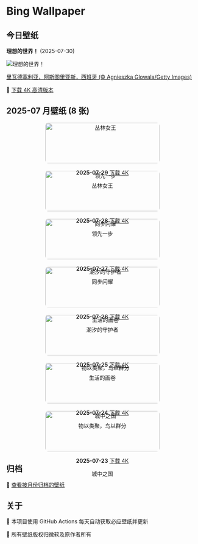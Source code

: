 # Bing Wallpaper

## 今日壁纸

**理想的世界！** (2025-07-30)

![理想的世界！](https://www.bing.com/th?id=OHR.RibadesellaSummer_ZH-CN4852547359_1920x1080.jpg&rf=LaDigue_1920x1080.jpg&pid=hp)

[里瓦德塞利亚，阿斯图里亚斯，西班牙 (© Agnieszka Glowala/Getty Images)](https://www.bing.com/search?q=%E9%87%8C%E7%93%A6%E5%BE%B7%E5%A1%9E%E5%88%A9%E4%BA%9A&form=hpcapt&mkt=zh-cn)

🔗 <a href="https://www.bing.com/th?id=OHR.RibadesellaSummer_ZH-CN4852547359_UHD.jpg&rf=LaDigue_1920x1080.jpg&pid=hp" target="_blank">下载 4K 高清版本</a>

## 2025-07 月壁纸 (8 张)

<div style="display: flex; flex-wrap: wrap; gap: 20px; justify-content: center;">

<div style="text-align: center; flex: 0 0 300px; max-width: 300px;">
<img src="https://www.bing.com/th?id=OHR.TigerDay_ZH-CN4359136631_1920x1080.jpg&rf=LaDigue_1920x1080.jpg&pid=hp" alt="丛林女王" style="width: 100%; border-radius: 8px;">
<p><strong>2025-07-29</strong> <a href="https://www.bing.com/th?id=OHR.TigerDay_ZH-CN4359136631_UHD.jpg&rf=LaDigue_1920x1080.jpg&pid=hp" target="_blank">下载 4K</a></p>
<p>丛林女王</p>
</div>

<div style="text-align: center; flex: 0 0 300px; max-width: 300px;">
<img src="https://www.bing.com/th?id=OHR.MongoliaYurts_ZH-CN4015475887_1920x1080.jpg&rf=LaDigue_1920x1080.jpg&pid=hp" alt="领先一步" style="width: 100%; border-radius: 8px;">
<p><strong>2025-07-28</strong> <a href="https://www.bing.com/th?id=OHR.MongoliaYurts_ZH-CN4015475887_UHD.jpg&rf=LaDigue_1920x1080.jpg&pid=hp" target="_blank">下载 4K</a></p>
<p>领先一步</p>
</div>

<div style="text-align: center; flex: 0 0 300px; max-width: 300px;">
<img src="https://www.bing.com/th?id=OHR.BlackfinBarracuda_ZH-CN3850642551_1920x1080.jpg&rf=LaDigue_1920x1080.jpg&pid=hp" alt="同步闪耀" style="width: 100%; border-radius: 8px;">
<p><strong>2025-07-27</strong> <a href="https://www.bing.com/th?id=OHR.BlackfinBarracuda_ZH-CN3850642551_UHD.jpg&rf=LaDigue_1920x1080.jpg&pid=hp" target="_blank">下载 4K</a></p>
<p>同步闪耀</p>
</div>

<div style="text-align: center; flex: 0 0 300px; max-width: 300px;">
<img src="https://www.bing.com/th?id=OHR.MangroveTwilight_ZH-CN3596666263_1920x1080.jpg&rf=LaDigue_1920x1080.jpg&pid=hp" alt="潮汐的守护者" style="width: 100%; border-radius: 8px;">
<p><strong>2025-07-26</strong> <a href="https://www.bing.com/th?id=OHR.MangroveTwilight_ZH-CN3596666263_UHD.jpg&rf=LaDigue_1920x1080.jpg&pid=hp" target="_blank">下载 4K</a></p>
<p>潮汐的守护者</p>
</div>

<div style="text-align: center; flex: 0 0 300px; max-width: 300px;">
<img src="https://www.bing.com/th?id=OHR.LasPalmas_ZH-CN5993442425_1920x1080.jpg&rf=LaDigue_1920x1080.jpg&pid=hp" alt="生活的画卷" style="width: 100%; border-radius: 8px;">
<p><strong>2025-07-25</strong> <a href="https://www.bing.com/th?id=OHR.LasPalmas_ZH-CN5993442425_UHD.jpg&rf=LaDigue_1920x1080.jpg&pid=hp" target="_blank">下载 4K</a></p>
<p>生活的画卷</p>
</div>

<div style="text-align: center; flex: 0 0 300px; max-width: 300px;">
<img src="https://www.bing.com/th?id=OHR.AshyWoodswallow_ZH-CN3224168805_1920x1080.jpg&rf=LaDigue_1920x1080.jpg&pid=hp" alt="物以类聚，鸟以群分" style="width: 100%; border-radius: 8px;">
<p><strong>2025-07-24</strong> <a href="https://www.bing.com/th?id=OHR.AshyWoodswallow_ZH-CN3224168805_UHD.jpg&rf=LaDigue_1920x1080.jpg&pid=hp" target="_blank">下载 4K</a></p>
<p>物以类聚，鸟以群分</p>
</div>

<div style="text-align: center; flex: 0 0 300px; max-width: 300px;">
<img src="https://www.bing.com/th?id=OHR.VaticanCity_ZH-CN3075109504_1920x1080.jpg&rf=LaDigue_1920x1080.jpg&pid=hp" alt="城中之国" style="width: 100%; border-radius: 8px;">
<p><strong>2025-07-23</strong> <a href="https://www.bing.com/th?id=OHR.VaticanCity_ZH-CN3075109504_UHD.jpg&rf=LaDigue_1920x1080.jpg&pid=hp" target="_blank">下载 4K</a></p>
<p>城中之国</p>
</div>

</div>

## 归档

📁 [查看按月份归档的壁纸](./archives/)

## 关于

🤖 本项目使用 GitHub Actions 每天自动获取必应壁纸并更新

📸 所有壁纸版权归微软及原作者所有

